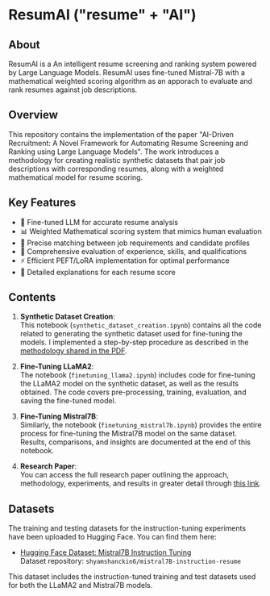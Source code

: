 # ResumAI ("resume" + "AI")

## About
ResumAI is a An intelligent resume screening and ranking system powered by Large Language Models. ResumAI uses fine-tuned Mistral-7B with a mathematical weighted scoring algorithm as an apporach to evaluate and rank resumes against job descriptions.

## Overview
This repository contains the implementation of the paper "AI-Driven Recruitment: A Novel Framework for Automating Resume Screening and Ranking using Large Language Models". The work introduces a methodology for creating realistic synthetic datasets that pair job descriptions with corresponding resumes, along with a weighted mathematical model for resume scoring.

## Key Features
- 🤖 Fine-tuned LLM for accurate resume analysis
- 📊 Weighted Mathematical scoring system that mimics human evaluation
- 🎯 Precise matching between job requirements and candidate profiles
- 💼 Comprehensive evaluation of experience, skills, and qualifications
- ⚡ Efficient PEFT/LoRA implementation for optimal performance
- 📝 Detailed explanations for each resume score

## Contents

1. **Synthetic Dataset Creation**:  
   This notebook (`synthetic_dataset_creation.ipynb`) contains all the code related to generating the synthetic dataset used for fine-tuning the models. I implemented a step-by-step procedure as described in the [methodology shared in the PDF](https://drive.google.com/file/d/1Y4gk-bRUmloiVAqDgQuGS8e-qpkfikx2/view).

2. **Fine-Tuning LLaMA2**:  
   The notebook (`finetuning_llama2.ipynb`) includes code for fine-tuning the LLaMA2 model on the synthetic dataset, as well as the results obtained. The code covers pre-processing, training, evaluation, and saving the fine-tuned model.

3. **Fine-Tuning Mistral7B**:  
   Similarly, the notebook (`finetuning_mistral7b.ipynb`) provides the entire process for fine-tuning the Mistral7B model on the same dataset. Results, comparisons, and insights are documented at the end of this notebook.

4. **Research Paper**:  
   You can access the full research paper outlining the approach, methodology, experiments, and results in greater detail through [this link](https://drive.google.com/file/d/1Y4gk-bRUmloiVAqDgQuGS8e-qpkfikx2/view).

## Datasets

The training and testing datasets for the instruction-tuning experiments have been uploaded to Hugging Face. You can find them here:

- [Hugging Face Dataset: Mistral7B Instruction Tuning](https://huggingface.co/datasets/shyamshanckin6/mistral7B-instruction-resume/settings)  
  Dataset repository: `shyamshanckin6/mistral7B-instruction-resume`

This dataset includes the instruction-tuned training and test datasets used for both the LLaMA2 and Mistral7B models.

